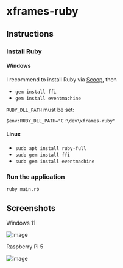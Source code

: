 # xframes-ruby

## Instructions

### Install Ruby

#### Windows

I recommend to install Ruby via [Scoop](https://scoop.sh/), then

- `gem install ffi`
- `gem install eventmachine`

`RUBY_DLL_PATH` must be set:

`$env:RUBY_DLL_PATH="C:\dev\xframes-ruby"`

#### Linux

- `sudo apt install ruby-full`
- `sudo gem install ffi`
- `sudo gem install eventmachine`

### Run the application

`ruby main.rb`

## Screenshots

Windows 11

![image](https://github.com/user-attachments/assets/2ddc2f41-5310-4f4c-a850-71c3edead95b)

Raspberry Pi 5

![image](https://github.com/user-attachments/assets/190f8603-a6db-45c6-a5f0-cfd4dc1b87e2)

